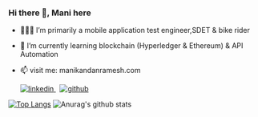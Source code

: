 ### Hi there 👋, Mani here 
- 👨🏻‍💻  I’m primarily a mobile application test engineer,SDET & bike rider
- 🌱 I’m currently learning blockchain (Hyperledger & Ethereum) & API Automation
- 📫 visit me: manikandanramesh.com

     <p>
  <a href="https://www.linkedin.com/in/manikandan-ramesh/" rel="nofollow noreferrer">
    <img src="https://i.stack.imgur.com/gVE0j.png" alt="linkedin"> 
  </a> &nbsp; 
  <a href="https://github.com/kuttyblacky" rel="nofollow noreferrer">
    <img src="https://i.stack.imgur.com/tskMh.png" alt="github"> 
</p>


[![Top Langs](https://github-readme-stats.vercel.app/api/top-langs/?username=kuttyblacky&langs_count=8&theme=dracula)](https://github.com/anuraghazra/github-readme-stats)
 ![Anurag's github stats](https://github-readme-stats.vercel.app/api?username=kuttyblacky&show_icons=true&theme=dracula) 
